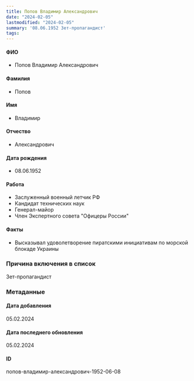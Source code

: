 ```yaml
---
title: Попов Владимир Александрович
date: "2024-02-05"
lastmodified: "2024-02-05"
summary: '08.06.1952 Зет-пропагандист'
tags: 
---
```

<!--# pp2-->
<!--## Фигурант-->
<!--### Личные данные-->
#### ФИО
- Попов Владимир Александрович
#### Фамилия
- Попов
#### Имя
- Владимир
#### Отчество
- Александрович
#### Дата рождения
- 08.06.1952
#### Работа
- Заслуженный военный летчик РФ
- Кандидат технических наук
- Генерал-майор
- Член Экспертного совета "Офицеры России"
#### Факты
- Высказывал удоволетворение пиратскими инициативам по морской блокаде Украины
### Причина включения в список
Зет-пропагандист
### Метаданные
#### Дата добавления
05.02.2024
#### Дата последнего обновления
05.02.2024
#### ID
попов-владимир-александрович-1952-06-08
<!--## END;-->
